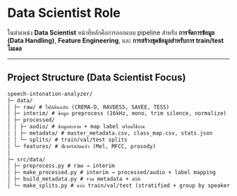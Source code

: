 # Data Scientist Role

ในตำแหน่ง **Data Scientist** หน้าที่หลักคือการออกแบบ pipeline สำหรับ **การจัดการข้อมูล (Data Handling)**, **Feature Engineering**, และ **การสร้างชุดข้อมูลสำหรับการ train/test โมเดล**  

--- 
## Project Structure (Data Scientist Focus)
```markdown
speech-intonation-analyzer/
├─ data/
│ ├─ raw/ # ไฟล์ต้นฉบับ (CREMA-D, RAVDESS, SAVEE, TESS)
│ ├─ interim/ # ข้อมูล preprocess (16kHz, mono, trim silence, normalize)
│ ├─ processed/
│ │ ├─ audio/ # ข้อมูลสะอาด + map label พร้อมใช้งาน
│ │ ├─ metadata/ # master_metadata.csv, class_map.csv, stats.json
│ │ └─ splits/ # train/val/test splits
│ └─ features/ # ฟีเจอร์สกัดแล้ว (Mel, MFCC, prosody)
│
├─ src/data/
│ ├─ preprocess.py # raw → interim
│ ├─ make_processed.py # interim → processed/audio + label mapping
│ ├─ build_metadata.py # รวม metadata + สถิติ
│ └─ make_splits.py # แบ่ง train/val/test (stratified + group by speaker)

